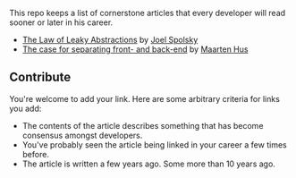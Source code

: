 This repo keeps a list of cornerstone articles that every developer will read sooner or later in his career.

- [The Law of Leaky Abstractions](https://www.joelonsoftware.com/2002/11/11/the-law-of-leaky-abstractions/) by [Joel Spolsky](https://github.com/jspolsky)
- [The case for separating front- and back-end](http://dontpanic.42.nl/2014/10/the-case-for-separating-front-and-back.html) by [Maarten Hus](https://github.com/MrHus)

## Contribute

You're welcome to add your link. Here are some arbitrary criteria for links you add:
- The contents of the article describes something that has become consensus amongst developers.
- You've probably seen the article being linked in your career a few times before.
- The article is written a few years ago. Some more than 10 years ago.
